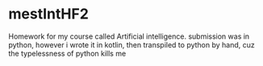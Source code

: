 # mestIntHF2
Homework for my course called Artificial intelligence.
submission was in python, however i wrote it in kotlin, then transpiled to python by hand, cuz the typelessness of python kills me
